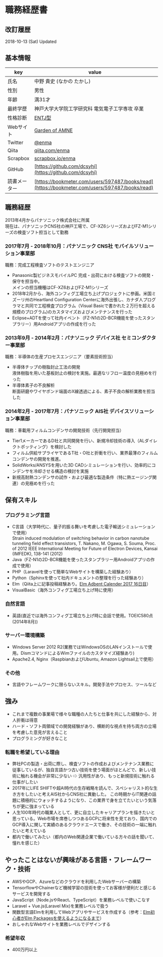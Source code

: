 # 職務経歴書 

## 改訂履歴
2018-10-13 (Sat) Updated

## 基本情報

|key|value|
|---|-----|
|氏名|中野 貴史 (なかの たかし)|
|性別|男性|
|年齢|満31才|
|最終学歴|神戸大学大学院工学研究科 電気電子工学専攻 卒業|
|性格診断|[ENTJ型](https://www.16personalities.com/ja/entj型の性格)|
|Webサイト|[Garden of AMNE](http://amne.info)|
|Twitter|[@enma](https://twitter.com/enma)|
|Qiita|[qiita.com/enma](http://qiita.com/enma)|
|Scrapbox|[scrapbox.io/enma](http://scrapbox.io/enma)|
|GitHub|[https://github.com/dcsyhi](https://github.com/dcsyhi)|
|読書メーター|[https://bookmeter.com/users/597487/books/read](https://bookmeter.com/users/597487/books/read)|


## 職務経歴

2013年4月からパナソニック株式会社に所属  
現在は、パナソニックCNS社の神戸工場で、CF-XZ6シリーズおよびFZ-M1シリーズの検査ソフト担当として勤務

### 2017年7月 - 2018年10月：パナソニック CNS社 モバイルソリューション事業部

職務：完成工程検査ソフトのテストエンジニア

- Panasonic製ビジネスモバイルPC 完成・出荷における検査ソフトの開発・保守を担当中。  
メインの担当機種はCF-XZ6およびFZ-M1シリーズ
- 2018年2月から、海外コンフィグ工場立ち上げプロジェクトに参画。米国ミズーリ州のHeartland Configuration Centerに海外出張し、カナダ人プログラマと共同で工程検査プログラム（Visual Basicで書かれた２万行を超える規模のプログラム)のカスタマイズおよびメンテナンスを行った
- Eclipse+ADTを使って社内イベント（FZ-N1の2D-BCR機能を使ったスタンプラリー）用Androidアプリの作成を行った

### 2013年9月 - 2014年2月：パナソニック デバイス社 セミコンダクター事業部

職務：半導体の生産プロセスエンジニア（要素技術担当）

- 半導体チップの樹脂封止工法の開発  
液体樹脂を用いた基板封止の検討を実施。最適なリフロー温度の見極めを行った  
- 半導体素子の不良解析  
断面研磨やワイヤボンド端面のX線透過による、素子不良の解析業務を担当した

### 2014年2月 - 2017年7月：パナソニック AIS社 デバイスソリューション事業部

職務：車載用フィルムコンデンサの開発技術（先行開発担当）

- Tier1メーカーであるD社と共同開発を行い、新規冷却技術の導入（ALダイレクトポッティング）を検討した
- フィルム供給サプライヤであるT社・O社と折衝を行い、業界最薄のフィルムコンデンサの開発を推進。
- SolidWorks/ANSYSを用いた3D CADシミュレーションを行い、効率的にコンデンサを冷却させる構造の検討を実施
- 新規高耐熱コンデンサの試作・および最適な製造条件（特に熱エージング関連）の見極めを行った


## 保有スキル

### プログラミング言語

- C言語（大学時代に、量子的振る舞いを考慮した電子輸送シミュレーションで使用）  
Strain induced modulation of switching behavior in carbon nanotube tunneling field effect transistors,
T. Nakano, M. Ogawa, S. Souma,
Proc. of 2012 IEEE International Meeting for Future of Electron Devices, Kansai (IMFEDK), 138-141 (2012)
- Java（FZ-N1の2D-BCR機能を使ったスタンプラリー用Androidアプリの作成で使用）
- PHP（Laravelを使って簡単なWebサイトを構築した経験あり）
- Python（Sphinxを使って社内ドキュメントの整理を行った経験あり）
- Elm（Qiita上に記事投稿経験あり。[Elm Adbent Calender 2017 16日目](https://qiita.com/enma/items/4f5a6514b6fd3f43b80c)）
- VisualBasic（海外コンフィグ工場立ち上げ時に使用）

### 自然言語

- 英語(直近では海外コンフィグ工場立ち上げ時に会話で使用。TOEIC580点(2014年8月))

### サーバー環境構築

- Windows Server 2012 R2(業務ではWindowsOSのLANインストールで使用。DismコマンドによるWimファイルのカスタマイズ経験あり)
- Apache2.4, Nginx（RaspbianおよびUbuntu, Amazon Lightsail上で使用）


### その他

- 言語やフレームワークに限らないスキル。開発手法やプロセス、ツールなど

## 強み

- これまで複数の事業場で様々な職種の人たちと仕事を共にした経験から、対人折衝は得意
- ハード・ソフト両領域での開発経験があり、横断的な視点を持ち両方の立場を考慮した意見が言えること
- プログラミングが好きなこと

### 転職を希望している理由
- 弊社PCの製造・出荷に際し、検査ソフトの作成およびメンテナンス業務に従事しているが、独自言語かつ古い技術を使う場面がほとんどで、新しい技術に触れる機会が非常に少ない ⇨  汎用性があり、もっと新規技術に触れる仕事がしたい
- 2017年にLIFE SHIFTや超AI時代の生存戦略を読んで、スペシャリスト的な生き方をしたいと考えAIS社からCNS社に異動した。
この時期からIT関連の話題に積極的にウォッチするようになり、この業界で身を立てたいという気落ちが更に強まっている
- 人生100年時代の職業人として、更に自立したキャリアプランを描きたいと思っている。Web市場を席巻しつつあるGCPに将来性を見ており、国内でのGCP導入に関して実績のあるクラウドエースで働き、その技術の一端に触れたいと考えている
- 都内で働いてみたい（都内のWeb関連企業で働いている方々の話を聞いて、憧れを感じた）

## やったことはないが興味がある言語・フレームワーク・技術

- AWSやGCP、Azureなどのクラウドを利用したWebサーバーの構築
- TensorflowやChainerなど機械学習の技術を使ってお客様が便利だと感じるサービスを開発する
- JavaScript（Node.jsやReact、TypeScript）を業務レベルで使いこなす
- Laravel + Vue.js(Laravel Mix)を業務レベルで扱う
- 関数型言語Elmを利用してWebアプリやサービスを作成する（参考：[Elm初心者がElm Packagesを使えるようになるまで](https://qiita.com/enma/items/4f5a6514b6fd3f43b80c)）
- おしゃれなWebサイトを業務レベルでデザインする

### 希望年収

- 400万円以上


